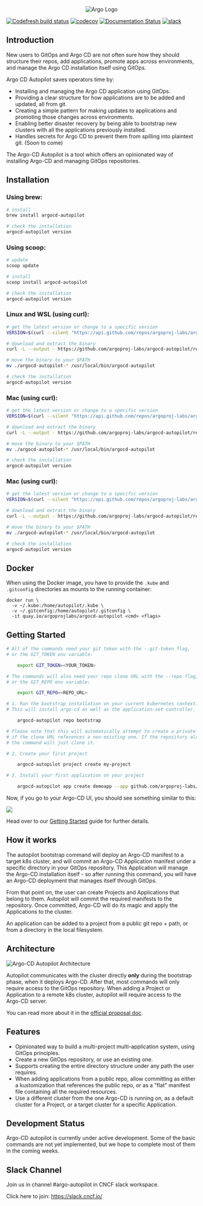 <p align="center"><img src="./docs/assets/argo_autopilot.png" alt="Argo Logo"></p>

[![Codefresh build status]( https://g.codefresh.io/api/badges/pipeline/codefresh-inc/argocd-autopilot%2Frelease?type=cf-1)]( https://g.codefresh.io/public/accounts/codefresh-inc/pipelines/new/60881f8199c9564ef31aac61) 
[![codecov](https://codecov.io/gh/argoproj-labs/argocd-autopilot/branch/main/graph/badge.svg?token=IDyZNfRUfY)](https://codecov.io/gh/argoproj-labs/argocd-autopilot) 
[![Documentation Status](https://readthedocs.org/projects/argocd-autopilot/badge/?version=latest)](https://argocd-autopilot.readthedocs.io/en/latest/?badge=latest)
[![slack](https://img.shields.io/badge/slack-argoproj-brightgreen.svg?logo=slack)](https://argoproj.github.io/community/join-slack/)

## Introduction

New users to GitOps and Argo CD are not often sure how they should structure their repos, add applications, promote apps across environments, and manage the Argo CD installation itself using GitOps. 

Argo CD Autopilot saves operators time by:

- Installing and managing the Argo CD application using GitOps.
- Providing a clear structure for how applications are to be added and updated, all from git.
- Creating a simple pattern for making updates to applications and promoting those changes across environments.
- Enabling better disaster recovery by being able to bootstrap new clusters with all the applications previously installed.
- Handles secrets for Argo CD to prevent them from spilling into plaintext git. (Soon to come)

The Argo-CD Autopilot is a tool which offers an opinionated way of installing Argo-CD and managing GitOps repositories.

## Installation
### Using brew:
```bash
# install
brew install argocd-autopilot

# check the installation
argocd-autopilot version
```

### Using scoop:
```bash
# update
scoop update

# install
scoop install argocd-autopilot

# check the installation
argocd-autopilot version
```

### Linux and WSL (using curl):
```bash
# get the latest version or change to a specific version
VERSION=$(curl --silent "https://api.github.com/repos/argoproj-labs/argocd-autopilot/releases/latest" | grep '"tag_name"' | sed -E 's/.*"([^"]+)".*/\1/')

# download and extract the binary
curl -L --output - https://github.com/argoproj-labs/argocd-autopilot/releases/download/$VERSION/argocd-autopilot-linux-amd64.tar.gz | tar zx

# move the binary to your $PATH
mv ./argocd-autopilot-* /usr/local/bin/argocd-autopilot

# check the installation
argocd-autopilot version
```

### Mac (using curl):
```bash
# get the latest version or change to a specific version
VERSION=$(curl --silent "https://api.github.com/repos/argoproj-labs/argocd-autopilot/releases/latest" | grep '"tag_name"' | sed -E 's/.*"([^"]+)".*/\1/')

# download and extract the binary
curl -L --output - https://github.com/argoproj-labs/argocd-autopilot/releases/download/$VERSION/argocd-autopilot-darwin-amd64.tar.gz | tar zx

# move the binary to your $PATH
mv ./argocd-autopilot-* /usr/local/bin/argocd-autopilot

# check the installation
argocd-autopilot version
```

### Mac (using curl):
```bash
# get the latest version or change to a specific version
VERSION=$(curl --silent "https://api.github.com/repos/argoproj-labs/argocd-autopilot/releases/latest" | grep '"tag_name"' | sed -E 's/.*"([^"]+)".*/\1/')

# download and extract the binary
curl -L --output - https://github.com/argoproj-labs/argocd-autopilot/releases/download/$VERSION/argocd-autopilot-darwin-amd64.tar.gz | tar zx

# move the binary to your $PATH
mv ./argocd-autopilot-* /usr/local/bin/argocd-autopilot

# check the installation
argocd-autopilot version
```

## Docker
When using the Docker image, you have to provide the `.kube` and `.gitconfig` directories as mounts to the running container:
```
docker run \
  -v ~/.kube:/home/autopilot/.kube \
  -v ~/.gitconfig:/home/autopilot/.gitconfig \
  -it quay.io/argoprojlabs/argocd-autopilot <cmd> <flags>
```

## Getting Started
```bash
# All of the commands need your git token with the --git-token flag,
# or the GIT_TOKEN env variable:

    export GIT_TOKEN=<YOUR_TOKEN>

# The commands will also need your repo clone URL with the --repo flag,
# or the GIT_REPO env variable:

    export GIT_REPO=<REPO_URL>

# 1. Run the bootstrap installation on your current kubernetes context.
# This will install argo-cd as well as the application-set controller.

    argocd-autopilot repo bootstrap

# Please note that this will automatically attempt to create a private repository,
# if the clone URL references a non-existing one. If the repository already exists,
# the command will just clone it.

# 2. Create your first project

    argocd-autopilot project create my-project

# 3. Install your first application on your project

    argocd-autopilot app create demoapp --app github.com/argoproj-labs/argocd-autopilot/examples/demo-app/ -p my-project
```

Now, if you go to your Argo-CD UI, you should see something similar to this:

![](./docs/assets/getting_started_apps_1.png)

Head over to our [Getting Started](./docs/Getting-Started.md) guide for further details.

## How it works
The autopilot bootstrap command will deploy an Argo-CD manifest to a target k8s cluster, and will commit an Argo-CD Application manifest under a specific directory in your GitOps repository. This Application will manage the Argo-CD installation itself - so after running this command, you will have an Argo-CD deployment that manages itself through GitOps.

From that point on, the user can create Projects and Applications that belong to them. Autopilot will commit the required manifests to the repository. Once committed, Argo-CD will do its magic and apply the Applications to the cluster.

An application can be added to a project from a public git repo + path, or from a directory in the local filesystem.

## Architecture
![Argo-CD Autopilot Architecture](./docs/assets/architecture.png)

Autopilot communicates with the cluster directly **only** during the bootstrap phase, when it deploys Argo-CD. After that, most commands will only require access to the GitOps repository. When adding a Project or Application to a remote k8s cluster, autopilot will require access to the Argo-CD server.

You can read more about it in the [official proposal doc](https://docs.google.com/document/d/1gxKxaMQzH9nNDWW9mZV5_cS7EO4S-pm1s_u5aMK-PZQ/edit?usp=sharing).

## Features
* Opinionated way to build a multi-project multi-application system, using GitOps principles.
* Create a new GitOps repository, or use an existing one.
* Supports creating the entire directory structure under any path the user requires.
* When adding applications from a public repo, allow committing as either a kustomization that references the public repo, or as a "flat" manifest file containing all the required resources.
* Use a different cluster from the one Argo-CD is running on, as a default cluster for a Project, or a target cluster for a specific Application.

## Development Status
Argo-CD autopilot is currently under active development. Some of the basic commands are not yet implemented, but we hope to complete most of them in the coming weeks.

## Slack Channel
Join us in channel #argo-autopilot in CNCF slack workspace.

Click here to join: https://slack.cncf.io/
